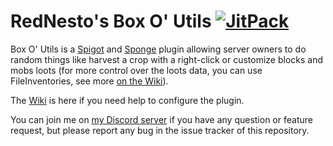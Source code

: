 # RedNesto's Box O' Utils [![JitPack](https://jitpack.io/v/RedNesto/BoxOUtils.svg)](https://jitpack.io/#RedNesto/BoxOUtils)

Box O' Utils is a [Spigot](https://www.spigotmc.org/resources/rednestos-box-o-utils.52237//) and [Sponge](https://ore.spongepowered.org/RedNesto/Box-O'-Utils) plugin allowing server owners to do random things like harvest a crop with a right-click or customize blocks and mobs loots (for more control over the loots data, you can use FileInventories, see more [on the Wiki](https://github.com/RedNesto/BoxOUtils/wiki/FileInventories-Integration)).

The [Wiki](https://github.com/RedNesto/BoxOUtils/wiki) is here if you need help to configure the plugin.

You can join me on [my Discord server](https://discord.gg/zUgFWV8) if you have any question or feature request, but please report any bug in the issue tracker of this repository.
